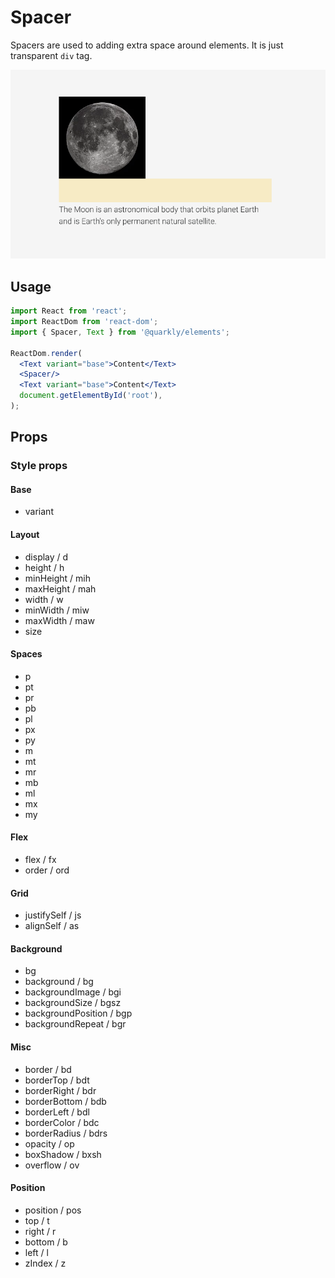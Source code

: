 # Spacer

Spacers are used to adding extra space around elements. It is just transparent `div` tag.

<img alt="spacer" src="src/spacer.png" width="800px">

## Usage

```jsx
import React from 'react';
import ReactDom from 'react-dom';
import { Spacer, Text } from '@quarkly/elements';

ReactDom.render(
  <Text variant="base">Content</Text>
  <Spacer/>
  <Text variant="base">Content</Text>
  document.getElementById('root'),
);
```

## Props

### Style props

#### Base

- variant

#### Layout

- display / d
- height / h
- minHeight / mih
- maxHeight / mah
- width / w
- minWidth / miw
- maxWidth / maw
- size

#### Spaces

- p
- pt
- pr
- pb
- pl
- px
- py
- m
- mt
- mr
- mb
- ml
- mx
- my

#### Flex

- flex / fx
- order / ord

#### Grid

- justifySelf / js
- alignSelf / as

#### Background

- bg
- background / bg
- backgroundImage / bgi
- backgroundSize / bgsz
- backgroundPosition / bgp
- backgroundRepeat / bgr

#### Misc

- border / bd
- borderTop / bdt
- borderRight / bdr
- borderBottom / bdb
- borderLeft / bdl
- borderColor / bdc
- borderRadius / bdrs
- opacity / op
- boxShadow / bxsh
- overflow / ov

#### Position

- position / pos
- top / t
- right / r
- bottom / b
- left / l
- zIndex / z
